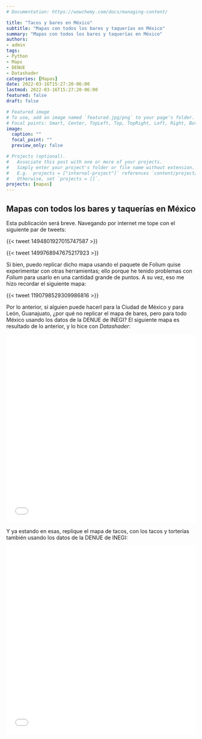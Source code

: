 ```yaml
---
# Documentation: https://wowchemy.com/docs/managing-content/

title: "Tacos y bares en México"
subtitle: "Mapas con todos los bares y taquerías en México"
summary: "Mapas con todos los bares y taquerías en México"
authors: 
- admin
tags: 
- Python
- Maps
- DENUE
- Datashader
categories: [Mapas]
date: 2022-03-16T15:27:20-06:00
lastmod: 2022-03-16T15:27:20-06:00
featured: false
draft: false

# Featured image
# To use, add an image named `featured.jpg/png` to your page's folder.
# Focal points: Smart, Center, TopLeft, Top, TopRight, Left, Right, BottomLeft, Bottom, BottomRight.
image:
  caption: ""
  focal_point: ""
  preview_only: false

# Projects (optional).
#   Associate this post with one or more of your projects.
#   Simply enter your project's folder or file name without extension.
#   E.g. `projects = ["internal-project"]` references `content/project/deep-learning/index.md`.
#   Otherwise, set `projects = []`.
projects: [mapas]
---
```


## Mapas con todos los bares y taquerías en México

Esta publicación será breve. Navegando por internet me tope con el siguiente par de tweets:

{{< tweet 1494801927015747587 >}}

{{< tweet 1499768947675217923 >}}

Si bien, puedo replicar dicho mapa usando el paquete de Folium quise experimentar con otras herramientas; ello porque he tenido problemas con *Folium* para usarlo en una cantidad grande de puntos. A su vez, eso me hizo recordar el siguiente mapa:

{{< tweet 1190798529309986816 >}}

Por lo anterior, si alguien puede hacerl para la Ciudad de México y para León, Guanajuato, ¿por qué no replicar el mapa de bares, pero para todo México usando los datos de la DENUE de INEGI? El siguiente mapa es resultado de lo anterior, y lo hice con *Datashader*:

<iframe
    src='./static/graph.html'
    width='100%'
    height='500px'
    style='border:none;'>
</iframe>

Y ya estando en esas, replique el mapa de tacos, con los tacos y torterías también usando los datos de la DENUE de INEGI:

<iframe
    src='./static/tacos.html'
    width='100%'
    height='500px'
    style='border:none;'>
</iframe>